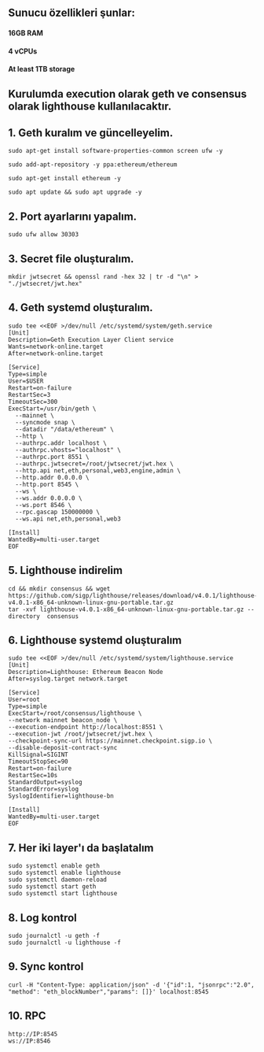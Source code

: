
## Sunucu özellikleri şunlar:
#### 16GB RAM
#### 4 vCPUs
#### At least 1TB storage

## Kurulumda execution olarak geth ve consensus olarak lighthouse kullanılacaktır.

## 1. Geth kuralım ve güncelleyelim.
```
sudo apt-get install software-properties-common screen ufw -y
```
```
sudo add-apt-repository -y ppa:ethereum/ethereum
```
```
sudo apt-get install ethereum -y
```
```
sudo apt update && sudo apt upgrade -y
```
## 2. Port ayarlarını yapalım.
```
sudo ufw allow 30303

```
## 3. Secret file oluşturalım.
```
mkdir jwtsecret && openssl rand -hex 32 | tr -d "\n" > "./jwtsecret/jwt.hex"

```
## 4. Geth systemd oluşturalım.
```
sudo tee <<EOF >/dev/null /etc/systemd/system/geth.service
[Unit]
Description=Geth Execution Layer Client service
Wants=network-online.target
After=network-online.target

[Service]
Type=simple
User=$USER
Restart=on-failure
RestartSec=3
TimeoutSec=300
ExecStart=/usr/bin/geth \
  --mainnet \
  --syncmode snap \
  --datadir "/data/ethereum" \
  --http \
  --authrpc.addr localhost \
  --authrpc.vhosts="localhost" \
  --authrpc.port 8551 \
  --authrpc.jwtsecret=/root/jwtsecret/jwt.hex \
  --http.api net,eth,personal,web3,engine,admin \
  --http.addr 0.0.0.0 \
  --http.port 8545 \
  --ws \
  --ws.addr 0.0.0.0 \
  --ws.port 8546 \
  --rpc.gascap 150000000 \
  --ws.api net,eth,personal,web3

[Install]
WantedBy=multi-user.target
EOF

```

## 5. Lighthouse indirelim

```
cd && mkdir consensus && wget https://github.com/sigp/lighthouse/releases/download/v4.0.1/lighthouse-v4.0.1-x86_64-unknown-linux-gnu-portable.tar.gz
tar -xvf lighthouse-v4.0.1-x86_64-unknown-linux-gnu-portable.tar.gz --directory  consensus

```
## 6. Lighthouse systemd oluşturalım

```
sudo tee <<EOF >/dev/null /etc/systemd/system/lighthouse.service
[Unit]
Description=Lighthouse: Ethereum Beacon Node
After=syslog.target network.target

[Service]
User=root
Type=simple
ExecStart=/root/consensus/lighthouse \
--network mainnet beacon_node \
--execution-endpoint http://localhost:8551 \
--execution-jwt /root/jwtsecret/jwt.hex \
--checkpoint-sync-url https://mainnet.checkpoint.sigp.io \
--disable-deposit-contract-sync
KillSignal=SIGINT
TimeoutStopSec=90
Restart=on-failure
RestartSec=10s
StandardOutput=syslog
StandardError=syslog
SyslogIdentifier=lighthouse-bn

[Install]
WantedBy=multi-user.target
EOF

```
## 7. Her iki layer'ı da başlatalım
```
sudo systemctl enable geth
sudo systemctl enable lighthouse
sudo systemctl daemon-reload
sudo systemctl start geth
sudo systemctl start lighthouse

```
## 8. Log kontrol
```
sudo journalctl -u geth -f
sudo journalctl -u lighthouse -f
```

## 9. Sync kontrol
```
curl -H "Content-Type: application/json" -d '{"id":1, "jsonrpc":"2.0", "method": "eth_blockNumber","params": []}' localhost:8545

```
## 10. RPC 
```
http://IP:8545
ws://IP:8546
```

